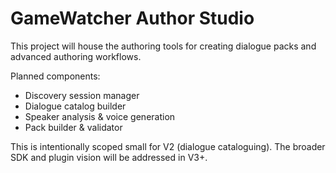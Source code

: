 # GameWatcher Author Studio

This project will house the authoring tools for creating dialogue packs and advanced authoring workflows.

Planned components:
- Discovery session manager
- Dialogue catalog builder
- Speaker analysis & voice generation
- Pack builder & validator

This is intentionally scoped small for V2 (dialogue cataloguing). The broader SDK and plugin vision will be addressed in V3+.